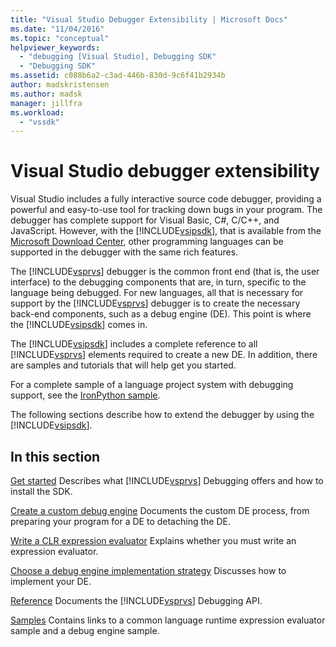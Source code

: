 ```yaml
---
title: "Visual Studio Debugger Extensibility | Microsoft Docs"
ms.date: "11/04/2016"
ms.topic: "conceptual"
helpviewer_keywords:
  - "debugging [Visual Studio], Debugging SDK"
  - "Debugging SDK"
ms.assetid: c088b6a2-c3ad-446b-830d-9c6f41b2934b
author: madskristensen
ms.author: madsk
manager: jillfra
ms.workload:
  - "vssdk"
---
```

# Visual Studio debugger extensibility
Visual Studio includes a fully interactive source code debugger, providing a powerful and easy-to-use tool for tracking down bugs in your program. The debugger has complete support for Visual Basic, C#, C/C++, and JavaScript. However, with the [!INCLUDE[vsipsdk](../../extensibility/includes/vsipsdk_md.md)], that is available from the [Microsoft Download Center](https://www.microsoft.com/download/details.aspx?id=21835), other programming languages can be supported in the debugger with the same rich features.

 The [!INCLUDE[vsprvs](../../code-quality/includes/vsprvs_md.md)] debugger is the common front end (that is, the user interface) to the debugging components that are, in turn, specific to the language being debugged. For new languages, all that is necessary for support by the [!INCLUDE[vsprvs](../../code-quality/includes/vsprvs_md.md)] debugger is to create the necessary back-end components, such as a debug engine (DE). This point is where the [!INCLUDE[vsipsdk](../../extensibility/includes/vsipsdk_md.md)] comes in.

 The [!INCLUDE[vsipsdk](../../extensibility/includes/vsipsdk_md.md)] includes a complete reference to all [!INCLUDE[vsprvs](../../code-quality/includes/vsprvs_md.md)] elements required to create a new DE. In addition, there are samples and tutorials that will help get you started.

 For a complete sample of a language project system with debugging support, see the [IronPython sample](https://www.microsoft.com/download/details.aspx?id=55984).

 The following sections describe how to extend the debugger by using the [!INCLUDE[vsipsdk](../../extensibility/includes/vsipsdk_md.md)].

## In this section
 [Get started](../../extensibility/debugger/getting-started-with-debugger-extensibility.md)
 Describes what [!INCLUDE[vsprvs](../../code-quality/includes/vsprvs_md.md)] Debugging offers and how to install the SDK.

 [Create a custom debug engine](../../extensibility/debugger/creating-a-custom-debug-engine.md)
 Documents the custom DE process, from preparing your program for a DE to detaching the DE.

 [Write a CLR expression evaluator](../../extensibility/debugger/writing-a-common-language-runtime-expression-evaluator.md)
 Explains whether you must write an expression evaluator.

 [Choose a debug engine implementation strategy](../../extensibility/debugger/choosing-a-debug-engine-implementation-strategy.md)
 Discusses how to implement your DE.

 [Reference](../../extensibility/debugger/reference/reference-visual-studio-debugging-apis.md)
 Documents the [!INCLUDE[vsprvs](../../code-quality/includes/vsprvs_md.md)] Debugging API.

 [Samples](../../extensibility/debugger/visual-studio-debugging-samples.md)
 Contains links to a common language runtime expression evaluator sample and a debug engine sample.
